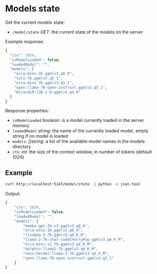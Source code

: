 # Models state

Get the current models state:

- `/model/state` *GET*: the current state of the models on the server

Example response:

```javascript
{
  "ctx": 1024,
  "isModelLoaded": false,
  "loadedModel": "",
  "models": [
    "orca-mini-3b.ggmlv3.q8_0",
    "tulu-7b.ggmlv3.q5_1",
    "orca-mini-7b.ggmlv3.q5_1",
    "open-llama-7B-open-instruct.ggmlv3.q5_1",
    "WizardLM-13B-1.0.ggmlv3.q4_0"
  ]
}
```

Response properties:

- `isModelLoaded` *boolean*: is a model currently loaded in the server memory
- `loadedModel` *string*: the name of the currently loaded model, empty string if no model is loaded
- `models`: *[]string*: a list of the available model names in the models directory
- `ctx`: *int*: the size of the context window, in number of tokens (default *1024*)

## Example

```bash
curl http://localhost:5143/model/state  | python -m json.tool
```

Output:
```javascript
{
    "ctx": 1024,
    "isModelLoaded": false,
    "loadedModel": "",
    "models": [
        "mamba-gpt-3b-v3.ggmlv3.q8_0",
        "orca-mini-3b.ggmlv3.q8_0",
        "llongma-2-7b.ggmlv3.q4_K_M",
        "llama-2-7b-chat-codeCherryPop.ggmlv3.q4_K_M",
        "orca-mini-v2_7b.ggmlv3.q4_K_M",
        "dolphin-llama2-7b.ggmlv3.q4_K_M",
        "nous-hermes-llama-2-7b.ggmlv3.q4_K_M",
        "open-llama-7B-open-instruct.ggmlv3.q5_1"
    ]
}
```
